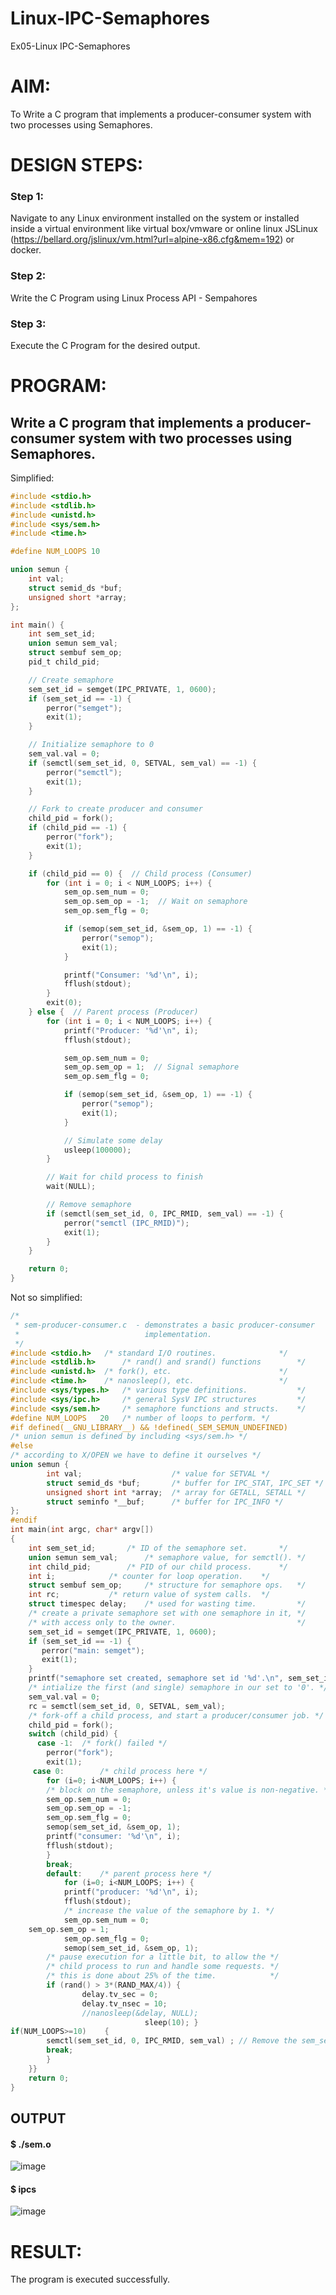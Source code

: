 # Linux-IPC-Semaphores
Ex05-Linux IPC-Semaphores

# AIM:
To Write a C program that implements a producer-consumer system with two processes using Semaphores.

# DESIGN STEPS:

### Step 1:

Navigate to any Linux environment installed on the system or installed inside a virtual environment like virtual box/vmware or online linux JSLinux (https://bellard.org/jslinux/vm.html?url=alpine-x86.cfg&mem=192) or docker.

### Step 2:

Write the C Program using Linux Process API - Sempahores

### Step 3:

Execute the C Program for the desired output. 

# PROGRAM:

## Write a C program that implements a producer-consumer system with two processes using Semaphores.

Simplified:

```c
#include <stdio.h>
#include <stdlib.h>
#include <unistd.h>
#include <sys/sem.h>
#include <time.h>

#define NUM_LOOPS 10

union semun {
    int val;
    struct semid_ds *buf;
    unsigned short *array;
};

int main() {
    int sem_set_id;
    union semun sem_val;
    struct sembuf sem_op;
    pid_t child_pid;

    // Create semaphore
    sem_set_id = semget(IPC_PRIVATE, 1, 0600);
    if (sem_set_id == -1) {
        perror("semget");
        exit(1);
    }

    // Initialize semaphore to 0
    sem_val.val = 0;
    if (semctl(sem_set_id, 0, SETVAL, sem_val) == -1) {
        perror("semctl");
        exit(1);
    }

    // Fork to create producer and consumer
    child_pid = fork();
    if (child_pid == -1) {
        perror("fork");
        exit(1);
    }

    if (child_pid == 0) {  // Child process (Consumer)
        for (int i = 0; i < NUM_LOOPS; i++) {
            sem_op.sem_num = 0;
            sem_op.sem_op = -1;  // Wait on semaphore
            sem_op.sem_flg = 0;

            if (semop(sem_set_id, &sem_op, 1) == -1) {
                perror("semop");
                exit(1);
            }

            printf("Consumer: '%d'\n", i);
            fflush(stdout);
        }
        exit(0);
    } else {  // Parent process (Producer)
        for (int i = 0; i < NUM_LOOPS; i++) {
            printf("Producer: '%d'\n", i);
            fflush(stdout);

            sem_op.sem_num = 0;
            sem_op.sem_op = 1;  // Signal semaphore
            sem_op.sem_flg = 0;

            if (semop(sem_set_id, &sem_op, 1) == -1) {
                perror("semop");
                exit(1);
            }

            // Simulate some delay
            usleep(100000);
        }

        // Wait for child process to finish
        wait(NULL);

        // Remove semaphore
        if (semctl(sem_set_id, 0, IPC_RMID, sem_val) == -1) {
            perror("semctl (IPC_RMID)");
            exit(1);
        }
    }

    return 0;
}
```

Not so simplified:

```c
/*
 * sem-producer-consumer.c  - demonstrates a basic producer-consumer
 *                            implementation.
 */
#include <stdio.h>	 /* standard I/O routines.              */
#include <stdlib.h>      /* rand() and srand() functions        */
#include <unistd.h>	 /* fork(), etc.                        */
#include <time.h>	 /* nanosleep(), etc.                   */
#include <sys/types.h>   /* various type definitions.           */
#include <sys/ipc.h>     /* general SysV IPC structures         */
#include <sys/sem.h>	 /* semaphore functions and structs.    */
#define NUM_LOOPS	20	 /* number of loops to perform. */
#if defined(__GNU_LIBRARY__) && !defined(_SEM_SEMUN_UNDEFINED)
/* union semun is defined by including <sys/sem.h> */
#else
/* according to X/OPEN we have to define it ourselves */
union semun {
        int val;                    /* value for SETVAL */
        struct semid_ds *buf;       /* buffer for IPC_STAT, IPC_SET */
        unsigned short int *array;  /* array for GETALL, SETALL */
        struct seminfo *__buf;      /* buffer for IPC_INFO */
};
#endif
int main(int argc, char* argv[])
{
    int sem_set_id;	      /* ID of the semaphore set.       */
    union semun sem_val;      /* semaphore value, for semctl(). */
    int child_pid;	      /* PID of our child process.      */
    int i;		      /* counter for loop operation.    */
    struct sembuf sem_op;     /* structure for semaphore ops.   */
    int rc;		      /* return value of system calls.  */
    struct timespec delay;    /* used for wasting time.         */
	/* create a private semaphore set with one semaphore in it, */
    /* with access only to the owner.                           */
    sem_set_id = semget(IPC_PRIVATE, 1, 0600);
    if (sem_set_id == -1) {
	   perror("main: semget");
	   exit(1);
    }
    printf("semaphore set created, semaphore set id '%d'.\n", sem_set_id);
    /* intialize the first (and single) semaphore in our set to '0'. */
    sem_val.val = 0;
    rc = semctl(sem_set_id, 0, SETVAL, sem_val);
    /* fork-off a child process, and start a producer/consumer job. */
    child_pid = fork();
    switch (child_pid) {
	  case -1:	/* fork() failed */
	    perror("fork");
	    exit(1);
	 case 0:		/* child process here */
	    for (i=0; i<NUM_LOOPS; i++) {
		/* block on the semaphore, unless it's value is non-negative. */
		sem_op.sem_num = 0;
		sem_op.sem_op = -1;
		sem_op.sem_flg = 0;
		semop(sem_set_id, &sem_op, 1);
		printf("consumer: '%d'\n", i);
		fflush(stdout);
	    }
	    break;
		default:	/* parent process here */
			for (i=0; i<NUM_LOOPS; i++) {
			printf("producer: '%d'\n", i);
			fflush(stdout);
			/* increase the value of the semaphore by 1. */
			sem_op.sem_num = 0;
	sem_op.sem_op = 1;
			sem_op.sem_flg = 0;
			semop(sem_set_id, &sem_op, 1);
		/* pause execution for a little bit, to allow the */
		/* child process to run and handle some requests. */
		/* this is done about 25% of the time.            */
		if (rand() > 3*(RAND_MAX/4)) {
	    	    delay.tv_sec = 0;
	    	    delay.tv_nsec = 10;
	    	    //nanosleep(&delay, NULL);
		                      sleep(10); }	
if(NUM_LOOPS>=10)    {
	    semctl(sem_set_id, 0, IPC_RMID, sem_val) ; // Remove the sem_set_id
	    break;
		}
	}}
    return 0;
}
````



## OUTPUT
#### $ ./sem.o 
![image](https://github.com/user-attachments/assets/10b09d08-85d4-480c-8ebd-2bd7bb6d1c98)


#### $ ipcs
![image](https://github.com/user-attachments/assets/80aa2017-fb6f-4c3b-b247-53298cc16131)





# RESULT:
The program is executed successfully.
